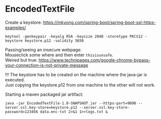 # EncodedTextFile

Create a keystore:
https://mkyong.com/spring-boot/spring-boot-ssl-https-examples/

    keytool -genkeypair -keyalg RSA -keysize 2048 -storetype PKCS12 -keystore keystore.p12 -validity 3650

Passing/seeing an insecure webpage:  
Mouseclick some where and then enter `thisisunsafe`.  
Weired but true: https://www.technipages.com/google-chrome-bypass-your-connection-is-not-private-message

!!! The keystore has to be created on the machine where the java-jar is executed.  
Just copying the keystore.p12 from one machine to the other will not work.

Starting a maven packaged jar artifact:

    java -jar EncodedTextFile-1.0-SNAPSHOT.jar --https-port=9090 --server.ssl.key-store=keystore.p12 --server.ssl.key-store-password=123456 data.enc-txt 2>&1 1>>logs.txt &